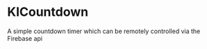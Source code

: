 KICountdown
====================

A simple countdown timer which can be remotely controlled via the Firebase api
